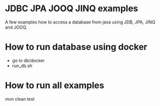 # JDBC JPA JOOQ JINQ examples

A few examples how to access a database from java using JDB, JPA, JINQ and JOOQ. 


# How to run database using docker
* go to db/docker 
* run_db.sh

# How to run all examples
mvn clean test

